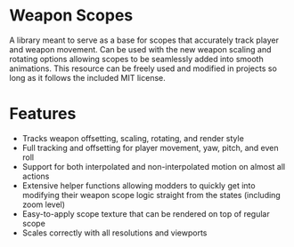 # Weapon Scopes
A library meant to serve as a base for scopes that accurately track player and weapon movement. Can be used with the new weapon scaling and rotating options allowing scopes to be seamlessly added into smooth animations. This resource can be freely used and modified in projects so long as it follows the included MIT license.

# Features
* Tracks weapon offsetting, scaling, rotating, and render style
* Full tracking and offsetting for player movement, yaw, pitch, and even roll
* Support for both interpolated and non-interpolated motion on almost all actions
* Extensive helper functions allowing modders to quickly get into modifying their weapon scope logic straight from the states (including zoom level)
* Easy-to-apply scope texture that can be rendered on top of regular scope
* Scales correctly with all resolutions and viewports
